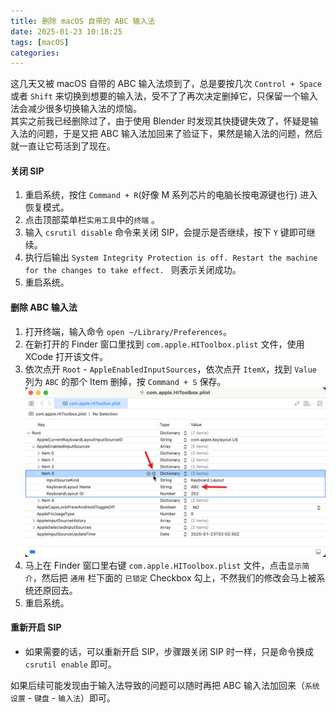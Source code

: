 ```yaml
---
title: 删除 macOS 自带的 ABC 输入法
date: 2025-01-23 10:18:25
tags: [macOS]
categories:
---
```


这几天又被 macOS 自带的 ABC 输入法烦到了，总是要按几次 `Control + Space` 或者 `Shift` 来切换到想要的输入法，受不了了再次决定删掉它，只保留一个输入法会减少很多切换输入法的烦恼。  
其实之前我已经删除过了，由于使用 Blender 时发现其快捷键失效了，怀疑是输入法的问题，于是又把 ABC 输入法加回来了验证下，果然是输入法的问题，然后就一直让它苟活到了现在。

#### 关闭 SIP
1. 重启系统，按住 `Command + R`(好像 M 系列芯片的电脑长按电源键也行) 进入恢复模式。
2. 点击顶部菜单栏`实用工具`中的`终端` 。
3. 输入 `csrutil disable` 命令来关闭 SIP，会提示是否继续，按下 `Y` 键即可继续。
4. 执行后输出 `System Integrity Protection is off. Restart the machine for the changes to take effect. ` 则表示关闭成功。
5. 重启系统。

#### 删除 ABC 输入法
1. 打开终端，输入命令 `open ~/Library/Preferences`。
2. 在新打开的 Finder 窗口里找到 `com.apple.HIToolbox.plist` 文件，使用 XCode 打开该文件。
3. 依次点开 `Root` - `AppleEnabledInputSources`，依次点开 `ItemX`，找到 `Value` 列为 `ABC` 的那个 Item 删掉，按 `Command + S` 保存。
![](https://raw.githubusercontent.com/Glooory/images/master/blog/HIToolbox-plist-delete-ABC.png)
4. 马上在 Finder 窗口里右键 `com.apple.HIToolbox.plist` 文件，点击`显示简介`，然后把 `通用` 栏下面的 `已锁定` Checkbox 勾上，不然我们的修改会马上被系统还原回去。
5. 重启系统。

#### 重新开启 SIP
- 如果需要的话，可以重新开启 SIP，步骤跟关闭 SIP 时一样，只是命令换成 `csrutil enable` 即可。

如果后续可能发现由于输入法导致的问题可以随时再把 ABC 输入法加回来（`系统设置` - `键盘` - `输入法`）即可。

